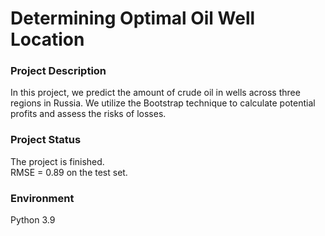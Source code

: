 # Determining Optimal Oil Well Location

### Project Description
In this project, we predict the amount of crude oil in wells across three regions in Russia. We utilize the Bootstrap technique to calculate potential profits and assess the risks of losses.

### Project Status
The project is finished. <br> RMSE = 0.89 on the test set.

### Environment
Python 3.9
